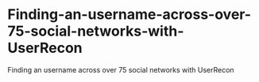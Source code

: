 # Finding-an-username-across-over-75-social-networks-with-UserRecon
Finding an username across over 75 social networks with UserRecon
